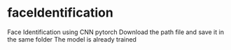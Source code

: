 # faceIdentification
Face Identification using CNN pytorch
Download the path file and save it in the same folder
The model is already trained
